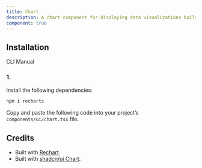 ```yaml
---
title: Chart
description: A chart component for displaying data visualizations built using Recharts.
component: true
---
```


## Installation

CLI
Manual

### 1.

Install the following dependencies:

```bash
npm i recharts
```

Copy and paste the following code into your project’s `components/ui/chart.tsx` file.

## Credits

- Built with [Rechart](https://recharts.org/).
- Built with [shadcn/ui Chart](https://ui.shadcn.com/docs/components/chart).
